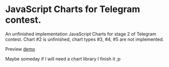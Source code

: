 # JavaScript Charts for Telegram contest.
An unfinished implementation JavaScript Charts for stage 2 of Telegram contest.
Chart #2 is unfinished, chart types #3, #4, #5 are not implemented.

Preview [demo](https://likeaprothemes.com/stuff/charts_v2/)

Maybe someday if I will need a chart library I finish it ;p
